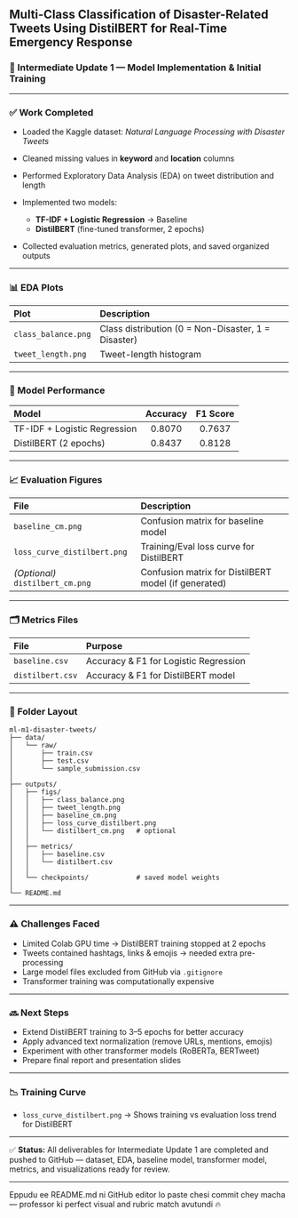## Multi-Class Classification of Disaster-Related Tweets Using DistilBERT for Real-Time Emergency Response

### 🧩 Intermediate Update 1 — Model Implementation & Initial Training

---

### ✅ Work Completed

* Loaded the Kaggle dataset: *Natural Language Processing with Disaster Tweets*
* Cleaned missing values in **keyword** and **location** columns
* Performed Exploratory Data Analysis (EDA) on tweet distribution and length
* Implemented two models:

  * **TF-IDF + Logistic Regression** → Baseline
  * **DistilBERT** (fine-tuned transformer, 2 epochs)
* Collected evaluation metrics, generated plots, and saved organized outputs

---

### 📊 EDA Plots

| Plot                | Description                                         |
| :------------------ | :-------------------------------------------------- |
| `class_balance.png` | Class distribution (0 = Non-Disaster, 1 = Disaster) |
| `tweet_length.png`  | Tweet-length histogram                              |

---

### 🤖 Model Performance

| Model                        | Accuracy | F1 Score |
| :--------------------------- | :------: | :------: |
| TF-IDF + Logistic Regression |  0.8070  |  0.7637  |
| DistilBERT (2 epochs)        |  0.8437  |  0.8128  |

---

### 📈 Evaluation Figures

| File                             | Description                                          |
| :------------------------------- | :--------------------------------------------------- |
| `baseline_cm.png`                | Confusion matrix for baseline model                  |
| `loss_curve_distilbert.png`      | Training/Eval loss curve for DistilBERT              |
| *(Optional)* `distilbert_cm.png` | Confusion matrix for DistilBERT model (if generated) |

---

### 🗂️ Metrics Files

| File             | Purpose                               |
| :--------------- | :------------------------------------ |
| `baseline.csv`   | Accuracy & F1 for Logistic Regression |
| `distilbert.csv` | Accuracy & F1 for DistilBERT model    |

---

### 📁 Folder Layout

```
ml-m1-disaster-tweets/
├── data/
│   └── raw/
│       ├── train.csv
│       ├── test.csv
│       └── sample_submission.csv
│
├── outputs/
│   ├── figs/
│   │   ├── class_balance.png
│   │   ├── tweet_length.png
│   │   ├── baseline_cm.png
│   │   ├── loss_curve_distilbert.png
│   │   └── distilbert_cm.png   # optional
│   │
│   ├── metrics/
│   │   ├── baseline.csv
│   │   └── distilbert.csv
│   │
│   └── checkpoints/            # saved model weights
│
└── README.md
```

---

### ⚠️ Challenges Faced

* Limited Colab GPU time → DistilBERT training stopped at 2 epochs
* Tweets contained hashtags, links & emojis → needed extra pre-processing
* Large model files excluded from GitHub via `.gitignore`
* Transformer training was computationally expensive

---

### 🔜 Next Steps

* Extend DistilBERT training to 3–5 epochs for better accuracy
* Apply advanced text normalization (remove URLs, mentions, emojis)
* Experiment with other transformer models (RoBERTa, BERTweet)
* Prepare final report and presentation slides

---

### 📉 Training Curve

* `loss_curve_distilbert.png` → Shows training vs evaluation loss trend for DistilBERT

---

✅ **Status:** All deliverables for Intermediate Update 1 are completed and pushed to GitHub — dataset, EDA, baseline model, transformer model, metrics, and visualizations ready for review.

---

Eppudu ee README.md ni GitHub editor lo paste chesi commit chey macha —
professor ki perfect visual and rubric match avutundi 🔥

